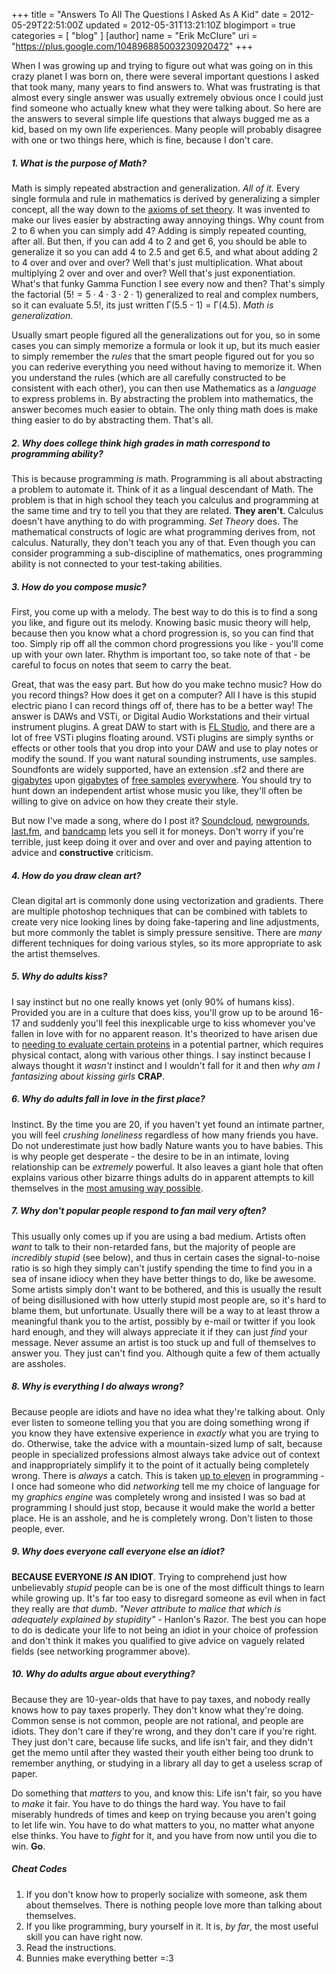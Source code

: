 +++
title = "Answers To All The Questions I Asked As A Kid"
date = 2012-05-29T22:51:00Z
updated = 2012-05-31T13:21:10Z
blogimport = true 
categories = [ "blog" ]
[author]
	name = "Erik McClure"
	uri = "https://plus.google.com/104896885003230920472"
+++

When I was growing up and trying to figure out what was going on in this crazy planet I was born on, there were several important questions I asked that took many, many years to find answers to. What was frustrating is that almost every single answer was usually extremely obvious once I could just find someone who actually knew what they were talking about. So here are the answers to several simple life questions that always bugged me as a kid, based on my own life experiences. Many people will probably disagree with one or two things here, which is fine, because I don't care.

##### 1. What is the purpose of Math?
Math is simply repeated abstraction and generalization. *All of it.* Every single formula and rule in mathematics is derived by generalizing a simpler concept, all the way down to the [axioms of set theory](http://en.wikipedia.org/wiki/Zermelo%E2%80%93Fraenkel_set_theory). It was invented to make our lives easier by abstracting away annoying things. Why count from 2 to 6 when you can simply add 4? Adding is simply repeated counting, after all. But then, if you can add 4 to 2 and get 6, you should be able to generalize it so you can add 4 to 2.5 and get 6.5, and what about adding 2 to 4 over and over and over? Well that's just multiplication. What about multiplying 2 over and over and over? Well that's just exponentiation. What's that funky Gamma Function I see every now and then? That's simply the factorial ($5! = 5\cdot 4\cdot 3\cdot 2\cdot 1$) generalized to real and complex numbers, so it can evaluate 5.5!, its just written Γ(5.5 - 1) = Γ(4.5). *Math is generalization*.

Usually smart people figured all the generalizations out for you, so in some cases you can simply memorize a formula or look it up, but its much easier to simply remember the *rules* that the smart people figured out for you so you can rederive everything you need without having to memorize it. When you understand the rules (which are all carefully constructed to be consistent with each other), you can then use Mathematics as a *language* to express problems in. By abstracting the problem into mathematics, the answer becomes much easier to obtain. The only thing math does is make thing easier to do by abstracting them. That's all.

##### 2. Why does college think high grades in math correspond to programming ability?
This is because programming *is* math. Programming is all about abstracting a problem to automate it. Think of it as a lingual descendant of Math. The problem is that in high school they teach you calculus and programming at the same time and try to tell you that they are related. **They aren't**. Calculus doesn't have anything to do with programming. *Set Theory* does. The mathematical constructs of logic are what programming derives from, not calculus. Naturally, they don't teach you any of that. Even though you can consider programming a sub-discipline of mathematics, ones programming ability is not connected to your test-taking abilities.

##### 3. How do you compose music?
First, you come up with a melody. The best way to do this is to find a song you like, and figure out its melody. Knowing basic music theory will help, because then you know what a chord progression is, so you can find that too. Simply rip off all the common chord progressions you like - you'll come up with your own later. Rhythm is important too, so take note of that - be careful to focus on notes that seem to carry the beat.

Great, that was the easy part. But how do you make techno music? How do you record things? How does it get on a computer? All I have is this stupid electric piano I can record things off of, there has to be a better way! The answer is DAWs and VSTi, or Digital Audio Workstations and their virtual instrument plugins. A great DAW to start with is [FL Studio](http://www.image-line.com/documents/flstudio.html), and there are a lot of free VSTi plugins floating around. VSTi plugins are simply synths or effects or other tools that you drop into your DAW and use to play notes or modify the sound. If you want natural sounding instruments, use samples. Soundfonts are widely supported, have an extension .sf2 and there are [gigabytes](http://the-filmmusic-group.deviantart.com/journal/Free-HQ-Orchestra-Soundfonts-224143947) upon [gigabytes](http://the-filmmusic-group.deviantart.com/journal/Soundfonts-of-Sonatina-Symphonic-Orchestra-Free-244707791) of [free samples](http://darkbeats.com/sampleswap/) [everywhere](http://www.4shared.com/rar/iC-RulvQ/SGM-V201.html). You should try to hunt down an independent artist whose music you like, they'll often be willing to give on advice on how they create their style.

But now I've made a song, where do I post it? [Soundcloud](https://soundcloud.com/), [newgrounds](http://www.newgrounds.com/), [last.fm](http://www.last.fm/), and [bandcamp](http://bandcamp.com/) lets you sell it for moneys. Don't worry if you're terrible, just keep doing it over and over and over and paying attention to advice and **constructive** criticism.

##### 4. How do you draw clean art?
Clean digital art is commonly done using vectorization and gradients. There are multiple photoshop techniques that can be combined with tablets to create very nice looking lines by doing fake-tapering and line adjustments, but more commonly the tablet is simply pressure sensitive. There are *many* different techniques for doing various styles, so its more appropriate to ask the artist themselves.

##### 5. Why do adults kiss?
I say instinct but no one really knows yet (only 90% of humans kiss). Provided you are in a culture that does kiss, you'll grow up to be around 16-17 and suddenly you'll feel this inexplicable urge to kiss whomever you've fallen in love with for no apparent reason. It's theorized to have arisen due to [needing to evaluate certain proteins](http://scienceline.org/2006/10/ask-fiore-kiss/) in a potential partner, which requires physical contact, along with various other things. I say instinct because I always thought it *wasn't* instinct and I wouldn't fall for it and then *why am I fantasizing about kissing girls* **CRAP**.

##### 6. Why do adults fall in love in the first place?
Instinct. By the time you are 20, if you haven't yet found an intimate partner, you will feel *crushing loneliness* regardless of how many friends you have. Do not underestimate just how badly Nature wants you to have babies. This is why people get desperate - the desire to be in an intimate, loving relationship can be *extremely* powerful. It also leaves a giant hole that often explains various other bizarre things adults do in apparent attempts to kill themselves in the [most amusing way possible](http://www.darwinawards.com/).

##### 7. Why don't popular people respond to fan mail very often?
This usually only comes up if you are using a bad medium. Artists often *want* to talk to their non-retarded fans, but the majority of people are *incredibly stupid* (see below), and thus in certain cases the signal-to-noise ratio is so high they simply can't justify spending the time to find you in a sea of insane idiocy when they have better things to do, like be awesome. Some artists simply don't want to be bothered, and this is usually the result of being disillusioned with how utterly stupid most people are, so it's hard to blame them, but unfortunate. Usually there will be a way to at least throw a meaningful thank you to the artist, possibly by e-mail or twitter if you look hard enough, and they will always appreciate it if they can just *find* your message. Never assume an artist is too stuck up and full of themselves to answer you. They just can't find you. Although quite a few of them actually are assholes.

##### 8. Why is everything I do always wrong?
Because people are idiots and have no idea what they're talking about. Only ever listen to someone telling you that you are doing something wrong if you know they have extensive experience in *exactly* what you are trying to do. Otherwise, take the advice with a mountain-sized lump of salt, because people in specialized professions almost always take advice out of context and inappropriately simplify it to the point of it actually being completely wrong. There is *always* a catch. This is taken [up to eleven](http://blackhole12.blogspot.com/2012/02/programmers-are-overgeneralized.html) in programming - I once had someone who did *networking* tell me my choice of language for my *graphics engine* was completely wrong and insisted I was so bad at programming I should just stop, because it would make the world a better place. He is an asshole, and he is completely wrong. Don't listen to those people, ever.

##### 9. Why does everyone call everyone else an idiot?
**BECAUSE EVERYONE *IS* AN IDIOT**. Trying to comprehend just how unbelievably *stupid* people can be is one of the most difficult things to learn while growing up. It's far too easy to disregard someone as evil when in fact they really are *that dumb*. *"Never attribute to malice that which is adequately explained by stupidity"* - Hanlon's Razor. The best you can hope to do is dedicate your life to not being an idiot in your choice of profession and don't think it makes you qualified to give advice on vaguely related fields (see networking programmer above).

##### 10. Why do adults argue about everything?
Because they are 10-year-olds that have to pay taxes, and nobody really knows how to pay taxes properly. They don't know what they're doing. Common sense is not common, people are not rational, and people are idiots. They don't care if they're wrong, and they don't care if you're right. They just don't care, because life sucks, and life isn't fair, and they didn't get the memo until after they wasted their youth either being too drunk to remember anything, or studying in a library all day to get a useless scrap of paper.

Do something that *matters* to you, and know this: Life isn't fair, so you have to *make* it fair. You have to do things the hard way. You have to fail miserably hundreds of times and keep on trying because you aren't going to let life win. You have to do what matters to you, no matter what anyone else thinks. You have to *fight* for it, and you have from now until you die to win. **Go**.

##### Cheat Codes
 1. If you don't know how to properly socialize with someone, ask them about themselves. There is nothing people love more than talking about themselves.
 2. If you like programming, bury yourself in it. It is, *by far*, the most useful skill you can have right now.
 3. Read the instructions.
 4. Bunnies make everything better =:3
